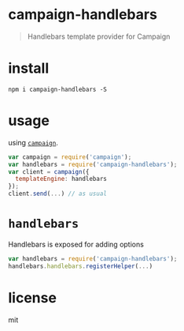 # campaign-handlebars

> Handlebars template provider for Campaign

# install

```shell
npm i campaign-handlebars -S
```

# usage

using [`campaign`](https://github.com/bevacqua/campaign).

```js
var campaign = require('campaign');
var handlebars = require('campaign-handlebars');
var client = campaign({
  templateEngine: handlebars
});
client.send(...) // as usual
```

# `handlebars`

Handlebars is exposed for adding options

```js
var handlebars = require('campaign-handlebars');
handlebars.handlebars.registerHelper(...)
```

# license

mit

